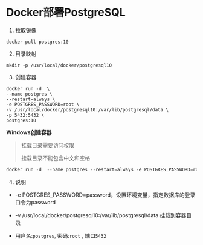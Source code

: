 # Docker部署PostgreSQL

1. 拉取镜像

```shell
docker pull postgres:10
```
2. 目录映射

```
mkdir -p /usr/local/docker/postgresql10
```

3. 创建容器

```
docker run -d  \
--name postgres \
--restart=always \
-e POSTGRES_PASSWORD=root \
-v /usr/local/docker/postgresql10:/var/lib/postgresql/data \
-p 5432:5432 \
postgres:10
```

**Windows创建容器**

>挂载目录需要访问权限
>
>挂载目录不能包含中文和空格

```powershell
docker run -d  --name postgres --restart=always -e POSTGRES_PASSWORD=root -v  C:/Users/dousx/.data/.docker/postgres9.5:/var/lib/postgresql/data -p 5432:5432 postgres:9.5
```
4. 说明

- -e POSTGRES_PASSWORD=password，设置环境变量，指定数据库的登录口令为password

- -v /usr/local/docker/postgresql10:/var/lib/postgresql/data 挂载到容器目录
- 用户名:`postgres`, 密码:`root` , 端口`5432`